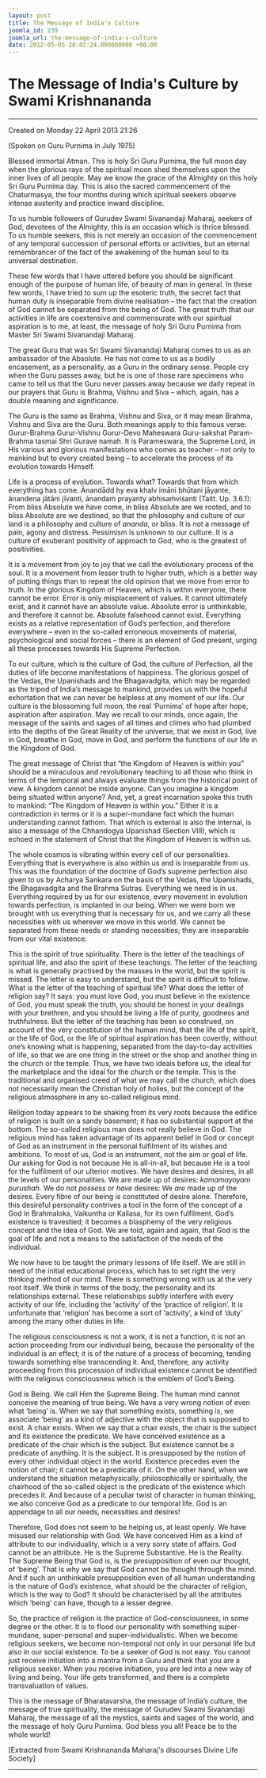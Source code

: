 ```yaml
---
layout: post
title: The Message of India's Culture
joomla_id: 239
joomla_url: the-message-of-india-s-culture
date: 2012-05-05 20:02:24.000000000 +00:00
---
```

  

# The Message of India's Culture by Swami Krishnananda

* * *  


Created on Monday 22 April 2013 21:26

(Spoken on Guru Purnima in July 1975)

Blessed immortal Atman. This is holy Sri Guru Purnima, the full moon day when the glorious rays of the spiritual moon shed themselves upon the inner lives of all people. May we know the grace of the Almighty on this holy Sri Guru Purnima day. This is also the sacred commencement of the Chaturmasya, the four months during which spiritual seekers observe intense austerity and practice inward discipline.

To us humble followers of Gurudev Swami Sivanandaji Maharaj, seekers of God, devotees of the Almighty, this is an occasion which is thrice blessed. To us humble seekers, this is not merely an occasion of the commencement of any temporal succession of personal efforts or activities, but an eternal remembrancer of the fact of the awakening of the human soul to its universal destination.

These few words that I have uttered before you should be significant enough of the purpose of human life, of beauty of man in general. In these few words, I have tried to sum up the esoteric truth, the secret fact that human duty is inseparable from divine realisation – the fact that the creation of God cannot be separated from the being of God. The great truth that our activities in life are coextensive and commensurate with our spiritual aspiration is to me, at least, the message of holy Sri Guru Purnima from Master Sri Swami Sivanandaji Maharaj.

The great Guru that was Sri Swami Sivanandaji Maharaj comes to us as an ambassador of the Absolute. He has not come to us as a bodily encasement, as a personality, as a Guru in the ordinary sense. People cry when the Guru passes away, but he is one of those rare specimens who came to tell us that the Guru never passes away because we daily repeat in our prayers that Guru is Brahma, Vishnu and Siva – which, again, has a double meaning and significance.

The Guru is the same as Brahma, Vishnu and Siva, or it may mean Brahma, Vishnu and Siva are the Guru. Both meanings apply to this famous verse: Gurur-Brahma Gurur-Vishnu Gurur-Devo Maheswara Guru-sakshat Param-Brahma tasmai Shri Gurave namah. It is Parameswara, the Supreme Lord, in His various and glorious manifestations who comes as teacher – not only to mankind but to every created being – to accelerate the process of its evolution towards Himself.

Life is a process of evolution. Towards what? Towards that from which everything has come. Ānandādd hy eva khalv imāni bhūtani jāyante, ānandena jātāni jīvanti, ānandaṁ prayanty abhisaṁviśanti (Taitt. Up. 3.6.1): From bliss Absolute we have come, in bliss Absolute are we rooted, and to bliss Absolute are we destined, so that the philosophy and culture of our land is a philosophy and culture of _ananda_, or bliss. It is not a message of pain, agony and distress. Pessimism is unknown to our culture. It is a culture of exuberant positivity of approach to God, who is the greatest of positivities.

It is a movement from joy to joy that we call the evolutionary process of the soul. It is a movement from lesser truth to higher truth, which is a better way of putting things than to repeat the old opinion that we move from error to truth. In the glorious Kingdom of Heaven, which is within everyone, there cannot be error. Error is only misplacement of values. It cannot ultimately exist, and it cannot have an absolute value. Absolute error is unthinkable, and therefore it cannot be. Absolute falsehood cannot exist. Everything exists as a relative representation of God’s perfection, and therefore everywhere – even in the so-called erroneous movements of material, psychological and social forces – there is an element of God present, urging all these processes towards His Supreme Perfection.

To our culture, which is the culture of God, the culture of Perfection, all the duties of life become manifestations of happiness. The glorious gospel of the Vedas, the Upanishads and the Bhagavadgita, which may be regarded as the tripod of India’s message to mankind, provides us with the hopeful exhortation that we can never be helpless at any moment of our life. Our culture is the blossoming full moon, the real ‘Purnima’ of hope after hope, aspiration after aspiration. May we recall to our minds, once again, the message of the saints and sages of all times and climes who had plumbed into the depths of the Great Reality of the universe, that we exist in God, live in God, breathe in God, move in God, and perform the functions of our life in the Kingdom of God.

The great message of Christ that “the Kingdom of Heaven is within you” should be a miraculous and revolutionary teaching to all those who think in terms of the temporal and always evaluate things from the historical point of view. A kingdom cannot be inside anyone. Can you imagine a kingdom being situated within anyone? And, yet, a great incarnation spoke this truth to mankind: “The Kingdom of Heaven is within you.” Either it is a contradiction in terms or it is a super-mundane fact which the human understanding cannot fathom. That which is external is also the internal, is also a message of the Chhandogya Upanishad (Section VIII), which is echoed in the statement of Christ that the Kingdom of Heaven is within us.

The whole cosmos is vibrating within every cell of our personalities. Everything that is everywhere is also within us and is inseparable from us. This was the foundation of the doctrine of God’s supreme perfection also given to us by Acharya Sankara on the basis of the Vedas, the Upanishads, the Bhagavadgita and the Brahma Sutras. Everything we need is in us. Everything required by us for our existence, every movement in evolution towards perfection, is implanted in our being. When we were born we brought with us everything that is necessary for us, and we carry all these necessities with us wherever we move in this world. We cannot be separated from these needs or standing necessities; they are inseparable from our vital existence.

This is the spirit of true spirituality. There is the letter of the teachings of spiritual life, and also the spirit of these teachings. The letter of the teaching is what is generally practised by the masses in the world, but the spirit is missed. The letter is easy to understand, but the spirit is difficult to follow. What is the letter of the teaching of spiritual life? What does the letter of religion say? It says: you must love God, you must believe in the existence of God, you must speak the truth, you should be honest in your dealings with your brethren, and you should be living a life of purity, goodness and truthfulness. But the letter of the teaching has been so construed, on account of the very constitution of the human mind, that the life of the spirit, or the life of God, or the life of spiritual aspiration has been covertly, without one’s knowing what is happening, separated from the day-to-day activities of life, so that we are one thing in the street or the shop and another thing in the church or the temple. Thus, we have two ideals before us, the ideal for the marketplace and the ideal for the church or the temple. This is the traditional and organised creed of what we may call the church, which does not necessarily mean the Christian holy of holies, but the concept of the religious atmosphere in any so-called religious mind.

Religion today appears to be shaking from its very roots because the edifice of religion is built on a sandy basement; it has no substantial support at the bottom. The so-called religious man does not really believe in God. The religious mind has taken advantage of its apparent belief in God or concept of God as an instrument in the personal fulfilment of its wishes and ambitions. To most of us, God is an instrument, not the aim or goal of life. Our asking for God is not because He is all-in-all, but because He is a tool for the fulfilment of our ulterior motives. We have desires and desires, in all the levels of our personalities. We are made up of desires: _kamamayoyam purushah_. We do not _possess_ or _have_ desires: We _are_ made up of the desires. Every fibre of our being is constituted of desire alone. Therefore, this desireful personality contrives a tool in the form of the concept of a God in Brahmaloka, Vaikuntha or Kailasa, for its own fulfilment. God’s existence is travestied; it becomes a blasphemy of the very religious concept and the idea of God. We are told, again and again, that God is the goal of life and not a means to the satisfaction of the needs of the individual.

We now have to be taught the primary lessons of life itself. We are still in need of the initial educational process, which has to set right the very thinking method of our mind. There is something wrong with us at the very root itself. We think in terms of the body, the personality and its relationships external. These relationships subtly interfere with every activity of our life, including the ‘activity’ of the ‘practice of religion’. It is unfortunate that ‘religion’ has become a sort of ‘activity’, a kind of ‘duty’ among the many other duties in life.

The religious consciousness is not a work, it is not a function, it is not an action proceeding from our individual being, because the personality of the individual is an effect; it is of the nature of a process of becoming, tending towards something else transcending it. And, therefore, any activity proceeding from this procession of individual existence cannot be identified with the religious consciousness which is the emblem of God’s Being.

God is Being. We call Him the Supreme Being. The human mind cannot conceive the meaning of true being. We have a very wrong notion of even what ‘being’ is. When we say that something exists, something is, we associate ‘being’ as a kind of adjective with the object that is supposed to exist. A chair exists. When we say that a chair exists, the chair is the subject and its existence the predicate. We have conceived existence as a predicate of the chair which is the subject. But existence cannot be a predicate of anything. It is the subject. It is presupposed by the notion of every other individual object in the world. Existence precedes even the notion of chair; it cannot be a predicate of it. On the other hand, when we understand the situation metaphysically, philosophically or spiritually, the chairhood of the so-called object is the predicate of the existence which precedes it. And because of a peculiar twist of character in human thinking, we also conceive God as a predicate to our temporal life. God is an appendage to all our needs, necessities and desires!

Therefore, God does not seem to be helping us, at least openly. We have misused our relationship with God. We have conceived Him as a kind of attribute to our individuality, which is a very sorry state of affairs. God cannot be an attribute. He is the Supreme Substantive. He is the Reality. The Supreme Being that God is, is the presupposition of even our thought, of ‘being’. That is why we say that God cannot be thought through the mind. And if such an unthinkable presupposition even of all human understanding is the nature of God’s existence, what should be the character of religion, which is the way to God? It should be characterised by all the attributes which ‘being’ can have, though to a lesser degree.

So, the practice of religion is the practice of God-consciousness, in some degree or the other. It is to flood our personality with something super-mundane, super-personal and super-individualistic. When we become religious seekers, we become non-temporal not only in our personal life but also in our social existence. To be a seeker of God is not easy. You cannot just receive initiation into a mantra from a Guru and think that you are a religious seeker. When you receive initiation, you are led into a new way of living and being. Your life gets transformed, and there is a complete transvaluation of values.

This is the message of Bharatavarsha, the message of India’s culture, the message of true spirituality, the message of Gurudev Swami Sivanandaji Maharaj, the message of all the mystics, saints and sages of the world, and the message of holy Guru Purnima. God bless you all! Peace be to the whole world!

[Extracted from Swami Krishnananda Maharaj's discourses Divine Life Society]

* * *





  
